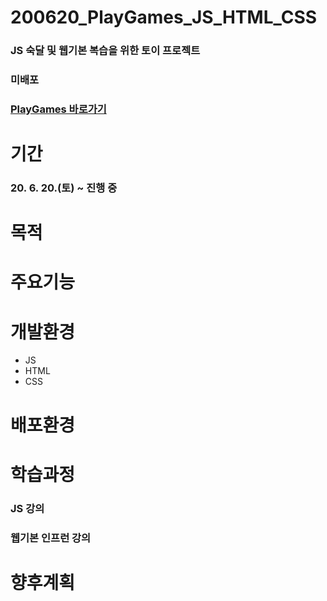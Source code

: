 # 200620_PlayGames_JS_HTML_CSS
### JS 숙달 및 웹기본 복습을 위한 토이 프로젝트
### 미배포
### [PlayGames 바로가기](https://school.programmers.co.kr/courses/10417/lessons/66434)

# 기간
### 20. 6. 20.(토) ~ 진행 중

# 목적

# 주요기능

# 개발환경
* JS
* HTML
* CSS

# 배포환경

# 학습과정
### JS 강의 
### 웹기본 인프런 강의

# 향후계획


